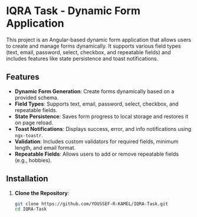 # IQRA Task - Dynamic Form Application

This project is an Angular-based dynamic form application that allows users to create and manage forms dynamically. It supports various field types (text, email, password, select, checkbox, and repeatable fields) and includes features like state persistence and toast notifications.

## Features

- **Dynamic Form Generation**: Create forms dynamically based on a provided schema.
- **Field Types**: Supports text, email, password, select, checkbox, and repeatable fields.
- **State Persistence**: Saves form progress to local storage and restores it on page reload.
- **Toast Notifications**: Displays success, error, and info notifications using `ngx-toastr`.
- **Validation**: Includes custom validators for required fields, minimum length, and email format.
- **Repeatable Fields**: Allows users to add or remove repeatable fields (e.g., hobbies).

## Installation

1. **Clone the Repository**:
   ```bash
   git clone https://github.com/YOUSSEF-R-KAMEL/IQRA-Task.git
   cd IQRA-Task
